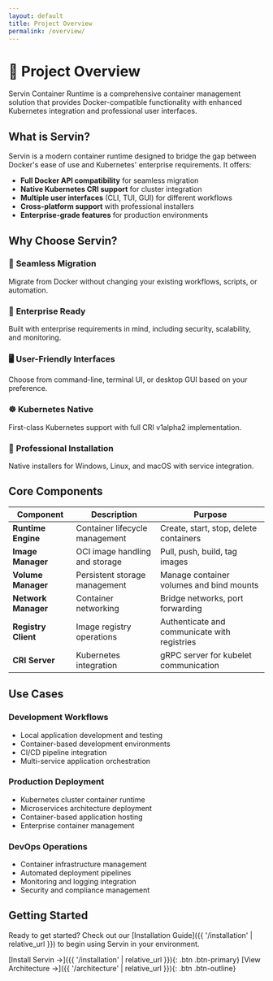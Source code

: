 ```yaml
---
layout: default
title: Project Overview
permalink: /overview/
---
```


# 🚀 Project Overview

Servin Container Runtime is a comprehensive container management solution that provides Docker-compatible functionality with enhanced Kubernetes integration and professional user interfaces.

## What is Servin?

Servin is a modern container runtime designed to bridge the gap between Docker's ease of use and Kubernetes' enterprise requirements. It offers:

- **Full Docker API compatibility** for seamless migration
- **Native Kubernetes CRI support** for cluster integration
- **Multiple user interfaces** (CLI, TUI, GUI) for different workflows
- **Cross-platform support** with professional installers
- **Enterprise-grade features** for production environments

## Why Choose Servin?

### 🔄 **Seamless Migration**
Migrate from Docker without changing your existing workflows, scripts, or automation.

### 🏢 **Enterprise Ready**
Built with enterprise requirements in mind, including security, scalability, and monitoring.

### 🖥️ **User-Friendly Interfaces**
Choose from command-line, terminal UI, or desktop GUI based on your preference.

### ☸️ **Kubernetes Native**
First-class Kubernetes support with full CRI v1alpha2 implementation.

### 🔧 **Professional Installation**
Native installers for Windows, Linux, and macOS with service integration.

## Core Components

| Component | Description | Purpose |
|-----------|-------------|---------|
| **Runtime Engine** | Container lifecycle management | Create, start, stop, delete containers |
| **Image Manager** | OCI image handling and storage | Pull, push, build, tag images |
| **Volume Manager** | Persistent storage management | Manage container volumes and bind mounts |
| **Network Manager** | Container networking | Bridge networks, port forwarding |
| **Registry Client** | Image registry operations | Authenticate and communicate with registries |
| **CRI Server** | Kubernetes integration | gRPC server for kubelet communication |

## Use Cases

### Development Workflows
- Local application development and testing
- Container-based development environments
- CI/CD pipeline integration
- Multi-service application orchestration

### Production Deployment
- Kubernetes cluster container runtime
- Microservices architecture deployment
- Container-based application hosting
- Enterprise container management

### DevOps Operations
- Container infrastructure management
- Automated deployment pipelines
- Monitoring and logging integration
- Security and compliance management

## Getting Started

Ready to get started? Check out our [Installation Guide]({{ '/installation' | relative_url }}) to begin using Servin in your environment.

[Install Servin →]({{ '/installation' | relative_url }}){: .btn .btn-primary}
[View Architecture →]({{ '/architecture' | relative_url }}){: .btn .btn-outline}
